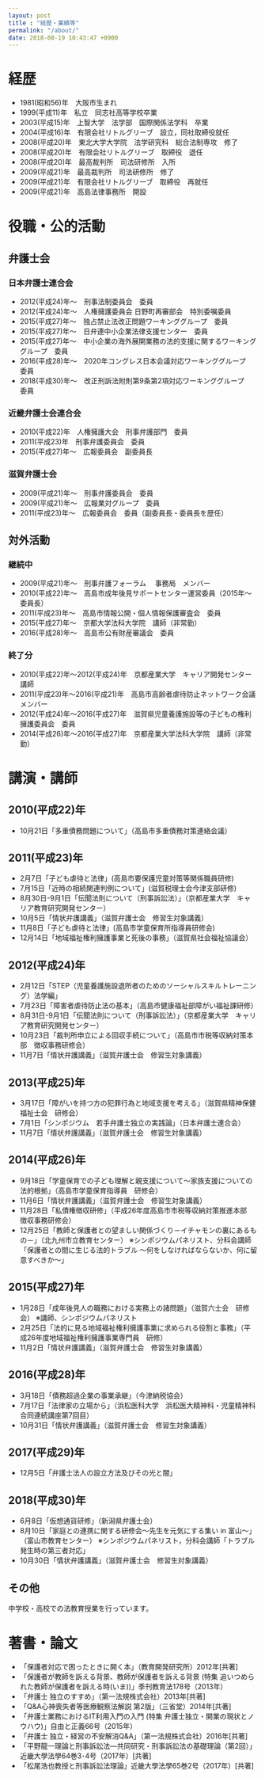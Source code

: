 ```yaml
---
layout: post
title : "経歴・業績等"
permalink: "/about/"
date: 2018-08-19 10:43:47 +0900
---
```


# 経歴
- 1981(昭和56)年　大阪市生まれ
- 1999(平成11)年　私立　同志社高等学校卒業
- 2003(平成15)年　上智大学　法学部　国際関係法学科　卒業
- 2004(平成16)年　有限会社リトルグリーブ　設立，同社取締役就任
- 2008(平成20)年　東北大学大学院　法学研究科　総合法制専攻　修了
- 2008(平成20)年　有限会社リトルグリーブ　取締役　退任
- 2008(平成20)年　最高裁判所　司法研修所　入所
- 2009(平成21)年　最高裁判所　司法研修所　修了
- 2009(平成21)年　有限会社リトルグリーブ　取締役　再就任
- 2009(平成21)年　高島法律事務所　開設

# 役職・公的活動
## 弁護士会
### 日本弁護士連合会
- 2012(平成24)年～　刑事法制委員会　委員
- 2012(平成24)年～　人権擁護委員会 日野町再審部会　特別委嘱委員
- 2015(平成27)年～　独占禁止法改正問題ワーキンググループ　委員
- 2015(平成27)年～　日弁連中小企業法律支援センター　委員
- 2015(平成27)年～　中小企業の海外展開業務の法的支援に関するワーキンググループ　委員
- 2016(平成28)年～　2020年コングレス日本会議対応ワーキンググループ　委員
- 2018(平成30)年～　改正刑訴法附則第9条第2項対応ワーキンググループ　委員

### 近畿弁護士会連合会
- 2010(平成22)年　人権擁護大会　刑事弁護部門　委員
- 2011(平成23)年　刑事弁護委員会　委員
- 2015(平成27)年～　広報委員会　副委員長

### 滋賀弁護士会
- 2009(平成21)年〜　刑事弁護委員会　委員
- 2009(平成21)年〜　広報業対グループ　委員
- 2011(平成23)年〜　広報委員会　委員（副委員長・委員長を歴任）

## 対外活動
### 継続中
- 2009(平成21)年〜　刑事弁護フォーラム 　事務局　メンバー
- 2010(平成22)年〜　高島市成年後見サポートセンター運営委員（2015年～　委員長）
- 2011(平成23)年～　高島市情報公開・個人情報保護審査会　委員
- 2015(平成27)年～　京都大学法科大学院　講師（非常勤）
- 2016(平成28)年～　高島市公有財産審議会　委員

### 終了分
- 2010(平成22)年〜2012(平成24)年　京都産業大学　キャリア開発センター　講師
- 2011(平成23)年～2016(平成21)年　高島市高齢者虐待防止ネットワーク会議　メンバー
- 2012(平成24)年～2016(平成27)年　滋賀県児童養護施設等の子どもの権利擁護委員会　委員
- 2014(平成26)年～2016(平成27)年　京都産業大学法科大学院　講師（非常勤）

# 講演・講師
## 2010(平成22)年
- 10月21日「多重債務問題について」（高島市多重債務対策連絡会議）

## 2011(平成23)年
- 2月7日「子ども虐待と法律」(高島市要保護児童対策等関係職員研修)
- 7月15日「近時の相続関連判例について」(滋賀税理士会今津支部研修)
- 8月30日-9月1日「伝聞法則について（刑事訴訟法）」（京都産業大学　キャリア教育研究開発センター）
- 10月5日「情状弁護講義」（滋賀弁護士会　修習生対象講義）
- 11月8日「子ども虐待と法律」(高島市学童保育所指導員研修会)
- 12月14日「地域福祉権利擁護事業と死後の事務」（滋賀県社会福祉協議会）

## 2012(平成24)年
- 2月12日「STEP（児童養護施設退所者のためのソーシャルスキルトレーニング）法学編」
- 7月23日「障害者虐待防止法の基本」（高島市健康福祉部障がい福祉課研修）
- 8月31日-9月1日「伝聞法則について（刑事訴訟法）」（京都産業大学　キャリア教育研究開発センター）
- 10月23日「裁判所申立による回収手続について」（高島市市税等収納対策本部　徴収事務研修会）
- 11月7日「情状弁護講義」（滋賀弁護士会　修習生対象講義）

## 2013(平成25)年
- 3月17日「障がいを持つ方の犯罪行為と地域支援を考える」（滋賀県精神保健福祉士会　研修会）
- 7月1日「シンポジウム　若手弁護士独立の実践論」（日本弁護士連合会）
- 11月7日「情状弁護講義」（滋賀弁護士会　修習生対象講義）

## 2014(平成26)年
- 9月18日「学童保育での子ども理解と親支援について～家族支援についての法的根拠」（高島市学童保育指導員　研修会）
- 11月6日「情状弁護講義」（滋賀弁護士会　修習生対象講義）
- 11月28日「私債権徴収研修」（平成26年度高島市市税等収納対策推進本部　徴収事務研修会）
- 12月25日「教師と保護者との望ましい関係づくり－イチャモンの裏にあるもの－」（北九州市立教育センター）
※シンポジウムパネリスト、分科会講師「保護者との間に生じる法的トラブル ～何をしなければならないか、何に留意すべきか～」

## 2015(平成27)年
- 1月28日「成年後見人の職務における実務上の諸問題」（滋賀六士会　研修会）
※講師、シンポジウムパネリスト
- 2月25日「法的に見る地域福祉権利擁護事業に求められる役割と事務」（平成26年度地域福祉権利擁護事業専門員　研修）
- 11月2日「情状弁護講義」（滋賀弁護士会　修習生対象講義）

## 2016(平成28)年
- 3月18日「債務超過企業の事業承継」（今津納税協会）
- 7月17日「法律家の立場から」（浜松医科大学　浜松医大精神科・児童精神科合同連続講座第7回目）
- 10月31日「情状弁護講義」（滋賀弁護士会　修習生対象講義）

## 2017(平成29)年
- 12月5日「弁護士法人の設立方法及びその光と闇」

## 2018(平成30)年
- 6月8日「仮想通貨研修」（新潟県弁護士会）
- 8月10日「家庭との連携に関する研修会～先生を元気にする集い in 富山～」（富山市教育センター）
※シンポジウムパネリスト，分科会講師「トラブル発生時の第三者対応」
- 10月30日「情状弁護講義」（滋賀弁護士会　修習生対象講義）

## その他
中学校・高校での法教育授業を行っています。

# 著書・論文
- 「保護者対応で困ったときに開く本」（教育開発研究所）2012年[共著]
- 「保護者が教師を訴える背景、教師が保護者を訴える背景 (特集 追いつめられた教師が保護者を訴える時(いま))」季刊教育法178号（2013年）
- 「弁護士 独立のすすめ」（第一法規株式会社）2013年[共著]
- 「Q&A心神喪失者等医療観察法解説 第2版」（三省堂）2014年[共著]
- 「弁護士業務におけるIT利用入門の入門 (特集 弁護士独立・開業の現状とノウハウ)」自由と正義66号（2015年）
- 「弁護士 独立・経営の不安解消Q&A」（第一法規株式会社）2016年[共著]
- 「平野龍一理論と刑事訴訟法―共同研究・刑事訴訟法の基礎理論（第2回）」近畿大學法學64巻3･4号（2017年）[共著]
- 「松尾浩也教授と刑事訴訟法理論」近畿大學法學65巻2号（2017年）[共著]
